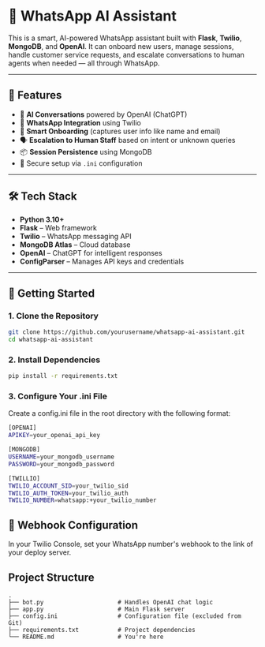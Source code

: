 # 🤖 WhatsApp AI Assistant

This is a smart, AI-powered WhatsApp assistant built with **Flask**, **Twilio**, **MongoDB**, and **OpenAI**. It can onboard new users, manage sessions, handle customer service requests, and escalate conversations to human agents when needed — all through WhatsApp.

---

## 🧠 Features

- 💬 **AI Conversations** powered by OpenAI (ChatGPT)
- 📱 **WhatsApp Integration** using Twilio
- 🧾 **Smart Onboarding** (captures user info like name and email)
- 🗣️ **Escalation to Human Staff** based on intent or unknown queries
- 📦 **Session Persistence** using MongoDB
- 🔐 Secure setup via `.ini` configuration

---

## 🛠️ Tech Stack

- **Python 3.10+**
- **Flask** – Web framework
- **Twilio** – WhatsApp messaging API
- **MongoDB Atlas** – Cloud database
- **OpenAI** – ChatGPT for intelligent responses
- **ConfigParser** – Manages API keys and credentials

---

## 🚀 Getting Started

### 1. Clone the Repository

```bash
git clone https://github.com/yourusername/whatsapp-ai-assistant.git
cd whatsapp-ai-assistant
```
### 2. Install Dependencies

```bash
pip install -r requirements.txt
```
### 3. Configure Your .ini File
Create a config.ini file in the root directory with the following format:

```bash
[OPENAI]
APIKEY=your_openai_api_key

[MONGODB]
USERNAME=your_mongodb_username
PASSWORD=your_mongodb_password

[TWILLIO]
TWILIO_ACCOUNT_SID=your_twilio_sid
TWILIO_AUTH_TOKEN=your_twilio_auth
TWILIO_NUMBER=whatsapp:+your_twilio_number
```

## 📩 Webhook Configuration
In your Twilio Console, set your WhatsApp number's webhook to the link of your deploy server.

## Project Structure
```
.
├── bot.py                     # Handles OpenAI chat logic
├── app.py                     # Main Flask server
├── config.ini                 # Configuration file (excluded from Git)
├── requirements.txt           # Project dependencies
└── README.md                  # You're here
```

